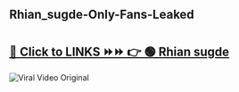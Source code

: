 
 ## Rhian_sugde-Only-Fans-Leaked

# <h2><a href="https://clipsfans.com/Rhian_sugde&ref=git">🔗 Click to LINKS ⏩⏩ 👉 🟢 Rhian sugde </a></h2>

<a href="https://clipsfans.com/Rhian_sugde&ref=git" rel="nofollow" data-target="animated-image.originalLink"><img src="https://i.ibb.co.com/xMMVF88/686577567.gif" alt="Viral Video Original" style="max-width: 100%; display: inline-block;" data-target="animated-image.originalImage"></a>
